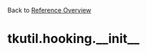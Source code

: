 
Back to [Reference Overview](https://github.com/pyrustic/tkutil/blob/master/docs/reference/README.md)

# tkutil.hooking.\_\_init\_\_



<br>


